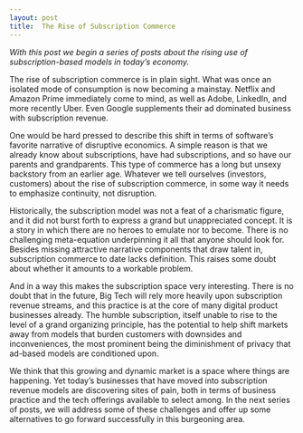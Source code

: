 ```yaml
---
layout: post
title:  The Rise of Subscription Commerce
---
```


*With this post we begin a series of posts about the rising use of subscription-based models in today’s economy.* 

<!--excerpt--> 

The rise of subscription commerce is in plain sight.  What was once an isolated mode of consumption is now becoming a mainstay.  Netflix and Amazon Prime immediately come to mind, as well as Adobe, LinkedIn, and more recently Uber.  Even Google supplements their ad dominated business with subscription revenue.  

One would be hard pressed to describe this shift in terms of software’s favorite narrative of disruptive economics. A simple reason is that we already know about subscriptions, have had subscriptions, and so have our parents and grandparents.  This type of commerce has a long but unsexy backstory from an earlier age.  Whatever we tell ourselves (investors, customers) about the rise of subscription commerce, in some way it needs to emphasize continuity, not disruption. 

Historically, the subscription model was not a feat of a charismatic figure, and it did not burst forth to express a grand but unappreciated concept.  It is a story in which there are no heroes to emulate nor to become.  There is no challenging meta-equation underpinning it all that anyone should look for.  Besides missing attractive narrative components that draw talent in, subscription commerce to date lacks definition.  This raises some doubt about whether it amounts to a workable problem.

And in a way this makes the subscription space very interesting.  There is no doubt that in the future, Big Tech will rely more heavily upon subscription revenue streams, and this practice is at the core of many digital product businesses already.  The humble subscription, itself unable to rise to the level of a grand organizing principle, has the potential to help shift markets away from models that burden customers with downsides and inconveniences, the most prominent being the diminishment of privacy that ad-based models are conditioned upon.     
       
We think that this growing and dynamic market is a space where things are happening.  Yet today’s businesses that have moved into subscription revenue models are discovering sites of pain, both in terms of business practice and the tech offerings available to select among.   In the next series of posts, we will address some of these challenges and offer up some alternatives to go forward successfully in this burgeoning area.   



